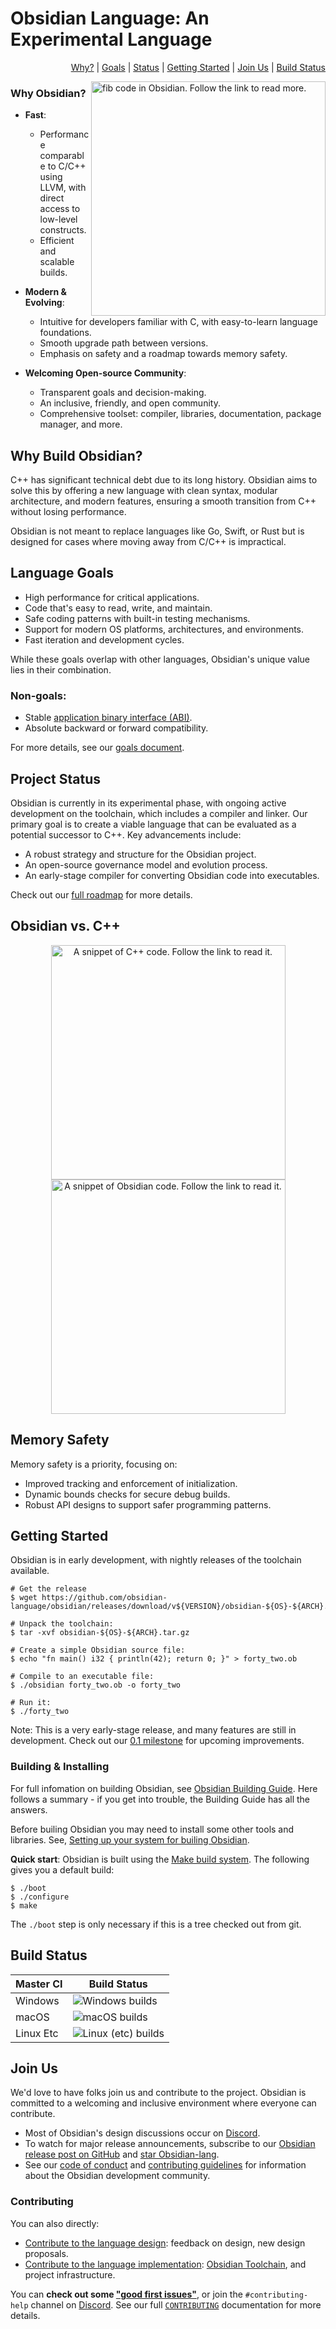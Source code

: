 # Obsidian Language: **An Experimental Language**

<p align="right">
  <a href="#why-build-obsidian">Why?</a> |
  <a href="#language-goals">Goals</a> |
  <a href="#project-status">Status</a> |
  <a href="#getting-started">Getting Started</a> |
  <a href="#join-us">Join Us</a> |
  <a href="#build-status">Build Status</a>
</p>

<a href="docs/snippets.md#fib">
<img src="docs/images/obsidian_snippet.png" align="right" width="375" alt="fib code in Obsidian. Follow the link to read more.">
</a>

### **Why Obsidian?**

- **Fast**:  
  - Performance comparable to C/C++ using LLVM, with direct access to low-level constructs.
  - Efficient and scalable builds.

- **Modern & Evolving**:  
  - Intuitive for developers familiar with C, with easy-to-learn language foundations.
  - Smooth upgrade path between versions.
  - Emphasis on safety and a roadmap towards memory safety.

- **Welcoming Open-source Community**:  
  - Transparent goals and decision-making.
  - An inclusive, friendly, and open community.
  - Comprehensive toolset: compiler, libraries, documentation, package manager, and more.

## Why Build Obsidian?

C++ has significant technical debt due to its long history. Obsidian aims to solve this by offering a new language with clean syntax, modular architecture, and modern features, ensuring a smooth transition from C++ without losing performance.

Obsidian is not meant to replace languages like Go, Swift, or Rust but is designed for cases where moving away from C/C++ is impractical.

## Language Goals

- High performance for critical applications.
- Code that's easy to read, write, and maintain.
- Safe coding patterns with built-in testing mechanisms.
- Support for modern OS platforms, architectures, and environments.
- Fast iteration and development cycles.

While these goals overlap with other languages, Obsidian's unique value lies in their combination.

### Non-goals:

- Stable [application binary interface (ABI)](https://en.wikipedia.org/wiki/Application_binary_interface).
- Absolute backward or forward compatibility.

For more details, see our [goals document](/docs/project/goals.md).

## Project Status

Obsidian is currently in its experimental phase, with ongoing active development on the toolchain, which includes a compiler and linker. Our primary goal is to create a viable language that can be evaluated as a potential successor to C++. Key advancements include:

- A robust strategy and structure for the Obsidian project.
- An open-source governance model and evolution process.
- An early-stage compiler for converting Obsidian code into executables.

Check out our [full roadmap](/docs/project/roadmap.md) for more details.

## Obsidian vs. C++

<p align="center">
  <a href="docs/snippets.md#c" style="display: inline-block;">
    <img src="docs/images/cpp_snippet.png" width="375" alt="A snippet of C++ code. Follow the link to read it." style="vertical-align: top;">
  </a>
  <a href="docs/snippets.md#obsidian" style="display: inline-block;">
    <img src="docs/images/obsidian_snippet.png" width="375" alt="A snippet of Obsidian code. Follow the link to read it." style="vertical-align: top;">
  </a>
</p>

## Memory Safety

Memory safety is a priority, focusing on:

- Improved tracking and enforcement of initialization.
- Dynamic bounds checks for secure debug builds.
- Robust API designs to support safer programming patterns.

## Getting Started

Obsidian is in early development, with nightly releases of the toolchain available.

```shell
# Get the release
$ wget https://github.com/obsidian-language/obsidian/releases/download/v${VERSION}/obsidian-${OS}-${ARCH}.tar.gz

# Unpack the toolchain:
$ tar -xvf obsidian-${OS}-${ARCH}.tar.gz

# Create a simple Obsidian source file:
$ echo "fn main() i32 { println(42); return 0; }" > forty_two.ob

# Compile to an executable file:
$ ./obsidian forty_two.ob -o forty_two

# Run it:
$ ./forty_two
```

Note: This is a very early-stage release, and many features are still in development. Check out our [0.1 milestone](/docs/project/milestones.md) for upcoming improvements.

### Building & Installing

For full infomation on building Obsidian, see [Obsidian Building Guide](#). Here follows a summary - if you get into trouble, the Building Guide has all the answers.

Before builing Obsidian you may need to install some other tools and libraries. See, [Setting up your system for builing Obsidian](#).

**Quick start**: Obsidian is built using the [Make build system](#). The following gives you a default build:
```
$ ./boot
$ ./configure
$ make
```

The `./boot` step is only necessary if this is a tree checked out from git.

## Build Status

| Master CI    | Build Status                                             |
|--------------|----------------------------------------------------------|
| Windows      | ![Windows builds](https://github.com/obsidian-language/obsidian-c/actions/workflows/build.yml/badge.svg?branch=master&event=push)                |
| macOS        | ![macOS builds](https://github.com/obsidian-language/obsidian-c/actions/workflows/build.yml/badge.svg?branch=master&event=push)                     |
| Linux Etc    | ![Linux (etc) builds](https://github.com/obsidian-language/obsidian-c/actions/workflows/build.yml/badge.svg?branch=master&event=push)              |

## Join Us

We'd love to have folks join us and contribute to the project. Obsidian is committed to a welcoming and inclusive environment where everyone can contribute.

- Most of Obsidian's design discussions occur on [Discord](https://discord.gg/#).
- To watch for major release announcements, subscribe to our [Obsidian release post on GitHub](#) and [star Obsidian-lang](https://github.com/obsidian-language/obsidian).
- See our [code of conduct](CODE_OF_CONDUCT.md) and [contributing guidelines](CONTRIBUTING.md) for information about the Obsidian development community.

### Contributing

You can also directly:

- [Contribute to the language design](CONTRIBUTING.md#contributing-to-the-language-design): feedback on design, new design proposals.
- [Contribute to the language implementation](CONTRIBUTING.md#contributing-to-the-language-implementation): [Obsidian Toolchain](#), and project infrastructure.

You can **check out some ["good first issues"](https://github.com/obsidian-language/obsidian/labels/good%20first%20issue)**, or join the `#contributing-help` channel on [Discord](https://discord.gg/#). See our full [`CONTRIBUTING`](CONTRIBUTING.md) documentation for more details.
